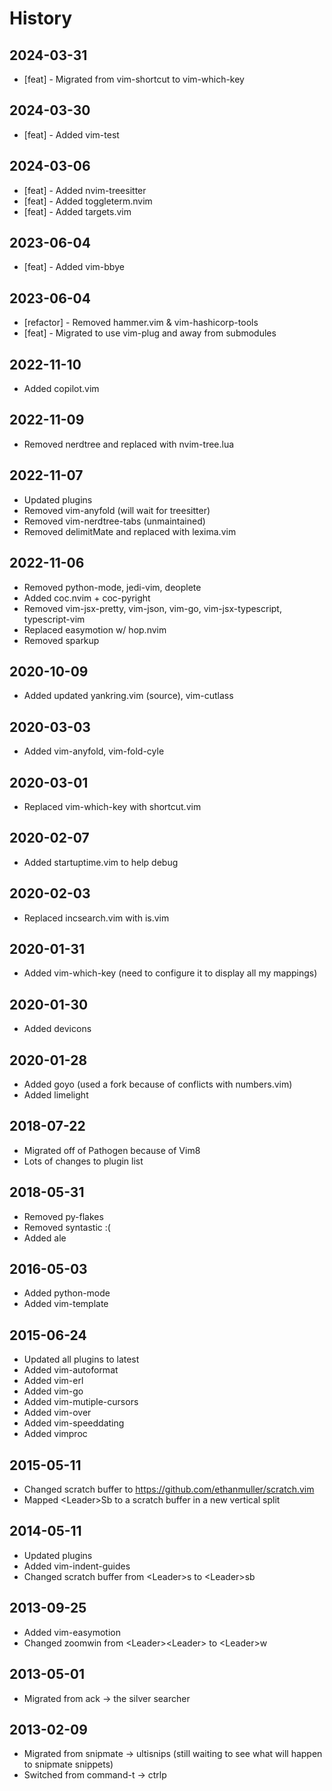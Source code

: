 # History

## 2024-03-31

* [feat] - Migrated from vim-shortcut to vim-which-key

## 2024-03-30

* [feat] - Added vim-test

## 2024-03-06

* [feat] - Added nvim-treesitter
* [feat] - Added toggleterm.nvim
* [feat] - Added targets.vim

## 2023-06-04

* [feat] - Added vim-bbye

## 2023-06-04

* [refactor] - Removed hammer.vim & vim-hashicorp-tools
* [feat] - Migrated to use vim-plug and away from submodules

## 2022-11-10

* Added copilot.vim

## 2022-11-09

* Removed nerdtree and replaced with nvim-tree.lua

## 2022-11-07

* Updated plugins
* Removed vim-anyfold (will wait for treesitter)
* Removed vim-nerdtree-tabs (unmaintained)
* Removed delimitMate and replaced with lexima.vim

## 2022-11-06

* Removed python-mode, jedi-vim, deoplete
* Added coc.nvim + coc-pyright
* Removed vim-jsx-pretty, vim-json, vim-go, vim-jsx-typescript, typescript-vim
* Replaced easymotion w/ hop.nvim
* Removed sparkup

## 2020-10-09

* Added updated yankring.vim (source), vim-cutlass

## 2020-03-03

* Added vim-anyfold, vim-fold-cyle

## 2020-03-01

* Replaced vim-which-key with shortcut.vim

## 2020-02-07

* Added startuptime.vim to help debug

## 2020-02-03

* Replaced incsearch.vim with is.vim

## 2020-01-31

* Added vim-which-key (need to configure it to display all my mappings)

## 2020-01-30

* Added devicons

## 2020-01-28

* Added goyo (used a fork because of conflicts with numbers.vim)
* Added limelight

## 2018-07-22

* Migrated off of Pathogen because of Vim8
* Lots of changes to plugin list

## 2018-05-31

* Removed py-flakes
* Removed syntastic :(
* Added ale

## 2016-05-03

* Added python-mode
* Added vim-template

## 2015-06-24

* Updated all plugins to latest
* Added vim-autoformat
* Added vim-erl
* Added vim-go
* Added vim-mutiple-cursors
* Added vim-over
* Added vim-speeddating
* Added vimproc

## 2015-05-11

* Changed scratch buffer to https://github.com/ethanmuller/scratch.vim
* Mapped &lt;Leader&gt;Sb to a scratch buffer in a new vertical split

## 2014-05-11

* Updated plugins
* Added vim-indent-guides
* Changed scratch buffer from &lt;Leader&gt;s to &lt;Leader&gt;sb

## 2013-09-25

* Added vim-easymotion
* Changed zoomwin from &lt;Leader&gt;&lt;Leader&gt; to &lt;Leader&gt;w

## 2013-05-01

* Migrated from ack -> the silver searcher

## 2013-02-09

* Migrated from snipmate -> ultisnips (still waiting to see what will happen to snipmate snippets)
* Switched from command-t -> ctrlp
